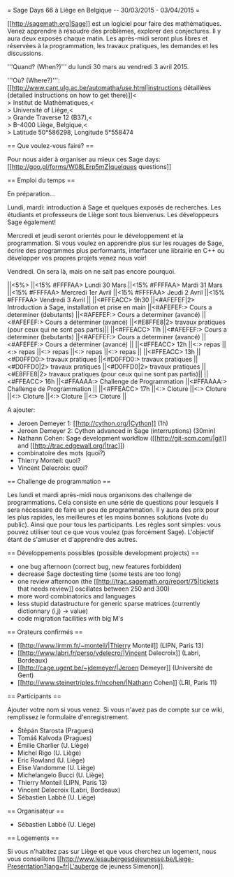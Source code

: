 = Sage Days 66 à Liège en Belgique -- 30/03/2015 - 03/04/2015 =

[[http://sagemath.org|Sage]] est un logiciel pour faire des mathématiques.
Venez apprendre à résoudre des problèmes, explorer des conjectures.
Il y aura deux exposés chaque matin. Les après-midi seront plus libres et réservées à la programmation, les travaux pratiques, les demandes et les discussions.

'''Quand? (When?)''' du lundi 30 mars au vendredi 3 avril 2015.

'''Où? (Where?)''': [[http://www.cant.ulg.ac.be/automatha/use.html|instructions détaillées (detailed instructions on how to get there)]]<<BR>>
Institut de Mathématiques,<<BR>>
Université of Liège,<<BR>>
Grande Traverse 12 (B37),<<BR>>
B-4000 Liège, Belgique,<<BR>>
Latitude 50°586298, Longitude 5°558474

== Que voulez-vous faire? ==

Pour nous aider à organiser au mieux ces Sage days: [[http://goo.gl/forms/W08LErp5mZ|quelques questions]]

== Emploi du temps  ==

En préparation...

Lundi, mardi: introduction à Sage et quelques exposés de recherches. Les étudiants et professeurs de Liège sont tous bienvenus. Les développeurs Sage également!

Mercredi et jeudi seront orientés pour le développement et la programmation. Si vous voulez en apprendre plus sur les rouages de Sage, écrire des programmes plus performants, interfacer une librairie en C++ ou développer vos propres projets venez nous voir!

Vendredi. On sera là, mais on ne sait pas encore pourquoi.

||<5%>   ||<15% #FFFFAA> Lundi 30 Mars ||<15%  #FFFFAA> Mardi 31 Mars ||<15%  #FFFFAA> Mercredi 1er Avril ||<15%  #FFFFAA> Jeudi 2 Avril ||<15%  #FFFFAA> Vendredi 3 Avril ||
||<#FFEACC> 9h30  ||<#AFEFEF|2>  Introduction à Sage, installation et prise en main ||<#AFEFEF:> Cours a determiner (debutants) ||<#AFEFEF:> Cours a determiner (avancé) ||<#AFEFEF:> Cours a déterminer (avancé) ||<#E8FFE8|2> travaux pratiques (pour ceux qui ne sont pas partis)||
||<#FFEACC> 11h                                                                     ||<#AFEFEF:> Cours a determiner (bebutants)   ||<#AFEFEF:> Cours a determiner (avancé) ||<#AFEFEF:> Cours a déterminer (avancé) ||
||<#FFEACC> 12h   ||<:> repas              ||<:> repas              ||<:> repas             ||<:> repas ||<:> repas ||
||<#FFEACC> 13h   ||<#D0FFD0:> travaux pratiques  ||<#D0FFD0:> travaux pratiques  ||<#D0FFD0|2> travaux pratiques ||<#D0FFD0|2> travaux pratiques ||<#E8FFE8|2> travaux pratiques (pour ceux qui ne sont pas partis)||
||<#FFEACC> 16h   ||<#FFAAAA:> Challenge de Programmation  ||<#FFAAAA:> Challenge de Programmation  ||
||<#FFEACC> 17h   ||<:> Cloture ||<:> Cloture ||<:> Cloture ||<:> Cloture ||<:> Cloture     ||

A ajouter:

 * Jeroen Demeyer 1: [[http://cython.org/|Cython]] (1h)
 * Jeroen Demeyer 2: Cython advanced in Sage (interruptions) (30min)
 * Nathann Cohen: Sage development workflow ([[http://git-scm.com/|git]] and [[http://trac.edgewall.org/|trac]])
 * combinatoire des mots (quoi?)
 * Thierry Monteil: quoi?
 * Vincent Delecroix: quoi?

== Challenge de programmation ==

Les lundi et mardi après-midi nous organisons des challenge de programmations. Cela consiste en une série de questions pour lesquels il sera nécessaire de faire un peu de programmation. Il y aura des prix pour les plus rapides, les meilleures et les moins bonnes solutions (vote du public). Ainsi que pour tous les participants. Les règles sont simples: vous pouvez utiliser tout ce que vous voulez (pas forcément Sage). L'objectif étant de s'amuser et d'apprendre des autres.

== Développements possibles (possible development projects) ==

 * one bug afternoon (correct bug, new features forbidden)
 * decrease Sage doctesting time (some tests are too long)
 * one review afternoon (the [[http://trac.sagemath.org/report/75|tickets that needs review]] oscillates between 250 and 300)
 * more word combinatorics and languages
 * less stupid datastructure for generic sparse matrices (currently dictionnary (i,j) -> value)
 * code migration facilities with big M's

== Orateurs confirmés ==

 * [[http://www.lirmm.fr/~monteil/|Thierry Monteil]] (LIPN, Paris 13)
 * [[http://www.labri.fr/perso/vdelecro/|Vincent Delecroix]] (Labri, Bordeaux)
 * [[http://cage.ugent.be/~jdemeyer/|Jeroen Demeyer]] (Université de Gent)
 * [[http://www.steinertriples.fr/ncohen/|Nathann Cohen]] (LRI, Paris 11)

== Participants ==

Ajouter votre nom si vous venez. Si vous n'avez pas de compte sur ce wiki, remplissez le formulaire d'enregistrement.

 * Štěpán Starosta (Pragues)
 * Tomáš Kalvoda (Pragues)
 * Émilie Charlier (U. Liège)
 * Michel Rigo (U. Liège)
 * Eric Rowland (U. Liège)
 * Elise Vandomme (U. Liège)
 * Michelangelo Bucci (U. Liège)
 * Thierry Monteil (LIPN, Paris 13)
 * Vincent Delecroix (Labri, Bordeaux)
 * Sébastien Labbé (U. Liège)

== Organisateur ==

 * Sébastien Labbé (U. Liège)

== Logements ==

Si vous n'habitez pas sur Liège et que vous cherchez un logement, nous vous conseillons [[http://www.lesaubergesdejeunesse.be/Liege-Presentation?lang=fr|L'auberge de jeuness Simenon]].
